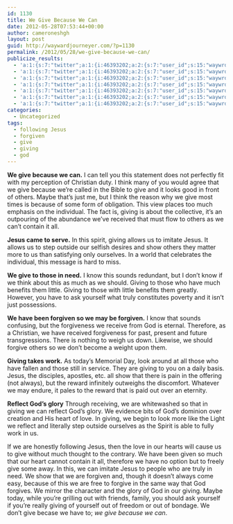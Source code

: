 ```yaml
---
id: 1130
title: We Give Because We Can
date: 2012-05-28T07:53:44+00:00
author: cameroneshgh
layout: post
guid: http://waywardjourneyer.com/?p=1130
permalink: /2012/05/28/we-give-because-we-can/
publicize_results:
  - 'a:1:{s:7:"twitter";a:1:{i:46393202;a:2:{s:7:"user_id";s:15:"waywrdjourneyer";s:7:"post_id";s:18:"207077194562928640";}}}'
  - 'a:1:{s:7:"twitter";a:1:{i:46393202;a:2:{s:7:"user_id";s:15:"waywrdjourneyer";s:7:"post_id";s:18:"207077194562928640";}}}'
  - 'a:1:{s:7:"twitter";a:1:{i:46393202;a:2:{s:7:"user_id";s:15:"waywrdjourneyer";s:7:"post_id";s:18:"207077194562928640";}}}'
  - 'a:1:{s:7:"twitter";a:1:{i:46393202;a:2:{s:7:"user_id";s:15:"waywrdjourneyer";s:7:"post_id";s:18:"207077194562928640";}}}'
  - 'a:1:{s:7:"twitter";a:1:{i:46393202;a:2:{s:7:"user_id";s:15:"waywrdjourneyer";s:7:"post_id";s:18:"207077194562928640";}}}'
  - 'a:1:{s:7:"twitter";a:1:{i:46393202;a:2:{s:7:"user_id";s:15:"waywrdjourneyer";s:7:"post_id";s:18:"207077194562928640";}}}'
  - 'a:1:{s:7:"twitter";a:1:{i:46393202;a:2:{s:7:"user_id";s:15:"waywrdjourneyer";s:7:"post_id";s:18:"207077194562928640";}}}'
categories:
  - Uncategorized
tags:
  - following Jesus
  - forgiven
  - give
  - giving
  - god
---
```

**We give because we can.** I can tell you this statement does not perfectly fit with my perception of Christian duty. I think many of you would agree that we give because we&#8217;re called in the Bible to give and it looks good in front of others. Maybe that&#8217;s just me, but I think the reason why we give most times is because of some form of obligation. This view places too much emphasis on the individual. The fact is, giving is about the collective, it&#8217;s an outpouring of the abundance we&#8217;ve received that must flow to others as we can&#8217;t contain it all.

**Jesus came to serve.** In this spirit, giving allows us to imitate Jesus. It allows us to step outside our selfish desires and show others they matter more to us than satisfying only ourselves. In a world that celebrates the individual, this message is hard to miss.

**We give to those in need.** I know this sounds redundant, but I don&#8217;t know if we think about this as much as we should. Giving to those who have much benefits them little. Giving to those with little benefits them greatly. However, you have to ask yourself what truly constitutes poverty and it isn&#8217;t just possessions.

**We have been forgiven so we may be forgiven.** I know that sounds confusing, but the forgiveness we receive from God is eternal. Therefore, as a Christian, we have received forgiveness for past, present and future transgressions. There is nothing to weigh us down. Likewise, we should forgive others so we don&#8217;t become a weight upon them.

**Giving takes work.** As today&#8217;s Memorial Day, look around at all those who have fallen and those still in service. They are giving to you on a daily basis. Jesus, the disciples, apostles, etc. all show that there is pain in the offering (not always), but the reward infinitely outweighs the discomfort. Whatever we may endure, it pales to the reward that is paid out over an eternity.

**Reflect God&#8217;s glory** Through receiving, we are whitewashed so that in giving we can reflect God&#8217;s glory. We evidence bits of God&#8217;s dominion over creation and His heart of love. In giving, we begin to look more like the Light we reflect and literally step outside ourselves as the Spirit is able to fully work in us.

If we are honestly following Jesus, then the love in our hearts will cause us to give without much thought to the contrary. We have been given so much that our heart cannot contain it all, therefore we have no option but to freely give some away. In this, we can imitate Jesus to people who are truly in need. We show that we are forgiven and, though it doesn&#8217;t always come easy, because of this we are free to forgive in the same way that God forgives. We mirror the character and the glory of God in our giving. Maybe today, while you&#8217;re grilling out with friends, family, you should ask yourself if you&#8217;re really giving of yourself out of freedom or out of bondage. We don&#8217;t give becase we have to; _we give because we can_.
